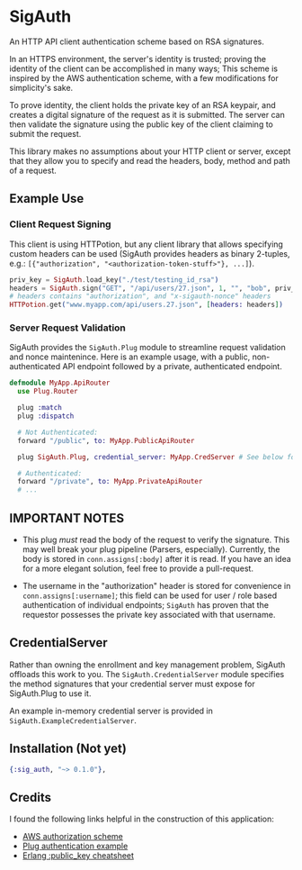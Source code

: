 # SigAuth

An HTTP API client authentication scheme based on RSA signatures.

In an HTTPS environment, the server's identity is trusted; proving the identity of the client can be accomplished in many ways; This scheme is inspired by the AWS authentication scheme, with a few modifications for simplicity's sake.

To prove identity, the client holds the private key of an RSA keypair, and creates a digital signature of the request as it is submitted.  The server can then validate the signature using the public key of the client claiming to submit the request.

This library makes no assumptions about your HTTP client or server, except that they allow you to specify and read the headers, body, method and path of a request.

## Example Use

### Client Request Signing

This client is using HTTPotion, but any client library that allows specifying
custom headers can be used (SigAuth provides headers as binary 2-tuples, e.g.:
`[{"authorization", "<authorization-token-stuff>"}, ...]`).

```elixir
priv_key = SigAuth.load_key("./test/testing_id_rsa")
headers = SigAuth.sign("GET", "/api/users/27.json", 1, "", "bob", priv_key)
# headers contains "authorization", and "x-sigauth-nonce" headers
HTTPotion.get("www.myapp.com/api/users.27.json", [headers: headers])
```

### Server Request Validation

SigAuth provides the `SigAuth.Plug` module to streamline request validation and
nonce maintenince.  Here is an example usage, with a public, non-authenticated
API endpoint followed by a private, authenticated endpoint.

```elixir
defmodule MyApp.ApiRouter
  use Plug.Router

  plug :match
  plug :dispatch

  # Not Authenticated:
  forward "/public", to: MyApp.PublicApiRouter

  plug SigAuth.Plug, credential_server: MyApp.CredServer # See below for details

  # Authenticated:
  forward "/private", to: MyApp.PrivateApiRouter
  # ...

```

## IMPORTANT NOTES

 - This plug *must* read the body of the request to verify the signature. This
 may well break your plug pipeline (Parsers, especially).  Currently, the body
 is stored in `conn.assigns[:body]` after it is read.  If you have an idea for
 a more elegant solution, feel free to provide a pull-request.

 - The username in the "authorization" header is stored for convenience in
 `conn.assigns[:username]`; this field can be used for user / role based
 authentication of individual endpoints; `SigAuth` has proven that the
 requestor possesses the private key associated with that username.

## CredentialServer

Rather than owning the enrollment and key management problem, SigAuth offloads
this work to you.  The `SigAuth.CredentialServer` module specifies the method
signatures that your credential server must expose for SigAuth.Plug to use it.

An example in-memory credential server is provided in
`SigAuth.ExampleCredentialServer`.

## Installation (Not yet)

```elixir
{:sig_auth, "~> 0.1.0"},
```

## Credits

I found the following links helpful in the construction of this application:

- [AWS authorization scheme](http://docs.aws.amazon.com/AmazonS3/latest/dev/RESTAuthentication.html)
- [Plug authentication example](http://luk3thomas.com/authentiation-in-elixir-plug-20160722.html)
- [Erlang :public_key cheatsheet](https://gist.github.com/zucaritask/3864572)
